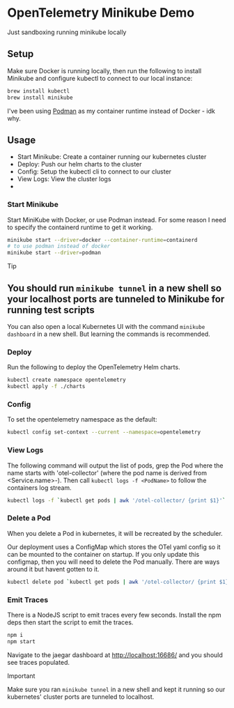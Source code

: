 # OpenTelemetry Minikube Demo

Just sandboxing running minikube locally

## Setup

Make sure Docker is running locally, then run the following to install Minikube
and configure kubectl to connect to our local instance:

```bash
brew install kubectl
brew install minikube

```

I've been using [Podman](https://podman.io/docs/installation) as my container
runtime instead of Docker - idk why.

## Usage

- Start Minikube: Create a container running our kubernetes cluster
- Deploy: Push our helm charts to the cluster
- Config: Setup the kubectl cli to connect to our cluster
- View Logs: View the cluster logs
-

### Start Minikube

Start MiniKube with Docker, or use Podman instead. For some reason I need to
specify the containerd runtime to get it working.

```bash
minikube start --driver=docker --container-runtime=containerd
# to use podman instead of docker
minikube start --driver=podman
```

> [!TIP]
> You should run `minikube tunnel` in a new shell so your localhost ports  are tunneled to Minikube for running test scripts
> --
>
> You can also open a local Kubernetes UI with the command `minikube dashboard` in a new shell. But learning the commands is recommended.

### Deploy

Run the following to deploy the OpenTelemetry Helm charts.

```bash
kubectl create namespace opentelemetry
kubectl apply -f ./charts
```

### Config

To set the opentelemetry namespace as the default:

```bash
kubectl config set-context --current --namespace=opentelemetry
```

### View Logs

The following command will output the list of pods, grep the Pod where the name
starts with 'otel-collector' (where the pod name is derived from
<Service.name>-<random-hex-string>). Then call `kubectl logs -f <PodName>` to
follow the containers log stream.

```bash
kubectl logs -f `kubectl get pods | awk '/otel-collector/ {print $1}'`
```

### Delete a Pod

When you delete a Pod in kubernetes, it will be recreated by the scheduler.

Our deployment uses a ConfigMap which stores the OTel yaml config so it can be
mounted to the container on startup. If you only update this configmap, then you
will need to delete the Pod manually. There are ways around it but havent gotten
to it.

```bash
kubectl delete pod `kubectl get pods | awk '/otel-collector/ {print $1}'`
```

### Emit Traces

There is a NodeJS script to emit traces every few seconds. Install the npm deps
then start the script to emit the traces.

```bash
npm i
npm start
```

Navigate to the jaegar dashboard at
[http://localhost:16686/](http://localhost:16686/) and you should see traces
populated.

> [!IMPORTANT]
> Make sure you ran `minikube tunnel` in a new shell and kept it running so our kubernetes' cluster ports are tunneled to localhost.
